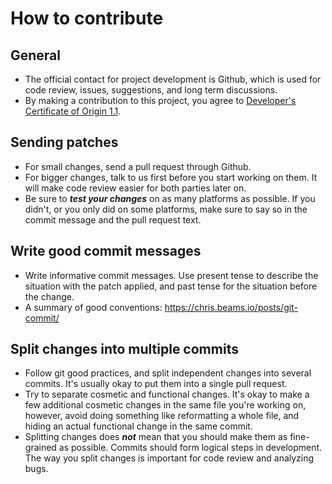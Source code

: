 # How to contribute


## General

-   The official contact for project development is Github, which is used for
    code review, issues, suggestions, and long term discussions.
-   By making a contribution to this project, you agree to
    [Developer's Certificate of Origin 1.1](https://developercertificate.org/).


## Sending patches

-   For small changes, send a pull request through Github.
-   For bigger changes, talk to us first before you start working on them.
    It will make code review easier for both parties later on.
-   Be sure to ***test your changes*** on as many platforms as possible. If
    you didn't, or you only did on some platforms, make sure to say so in the
    commit message and the pull request text.


## Write good commit messages

-   Write informative commit messages. Use present tense to describe the
    situation with the patch applied, and past tense for the situation before
    the change.
-   A summary of good conventions: https://chris.beams.io/posts/git-commit/


## Split changes into multiple commits

-   Follow git good practices, and split independent changes into several
    commits. It's usually okay to put them into a single pull request.
-   Try to separate cosmetic and functional changes. It's okay to make a few
    additional cosmetic changes in the same file you're working on, however,
    avoid doing something like reformatting a whole file, and hiding an actual
    functional change in the same commit.
-   Splitting changes does ***not*** mean that you should make them as fine-grained
    as possible. Commits should form logical steps in development. The way you
    split changes is important for code review and analyzing bugs.
